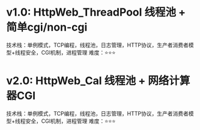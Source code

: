# v1.0: HttpWeb_ThreadPool 线程池 + 简单cgi/non-cgi
技术栈：单例模式，TCP编程，线程池，日志管理，HTTP协议，生产者消费者模型+线程安全，CGI机制，进程管理
难度：⭐⭐⭐
# v2.0: HttpWeb_Cal 线程池 + 网络计算器CGI
技术栈：单例模式，TCP编程，线程池，日志管理，HTTP协议，生产者消费者模型+线程安全，CGI机制，进程管理
难度：⭐⭐⭐